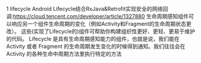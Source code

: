1 lifecycle
Android Lifecycle结合RxJava&Retrofit实现安全的网络回调:https://cloud.tencent.com/developer/article/1327880
生命周期感知组件可以响应另一个组件生命周期的变化（例如Activity和Fragment的生命周期状态更改）。 这些(实现了Lifecycle的)组件可帮助你构建组织性更好、更轻、更易于维护的代码。
Lifecycle 是具有生命周期感知能力的组件，也就是说，我们能在 Activity 或者 Fragment 的生命周期发生变化的时候得到通知。我们往往会在 Activity 的各种生命中周期方法里执行特定的方法